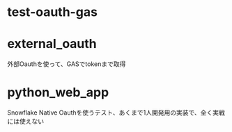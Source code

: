 test-oauth-gas
===
# external_oauth
外部Oauthを使って、GASでtokenまで取得

# python_web_app
Snowflake Native Oauthを使うテスト、あくまで1人開発用の実装で、全く実戦には使えない
